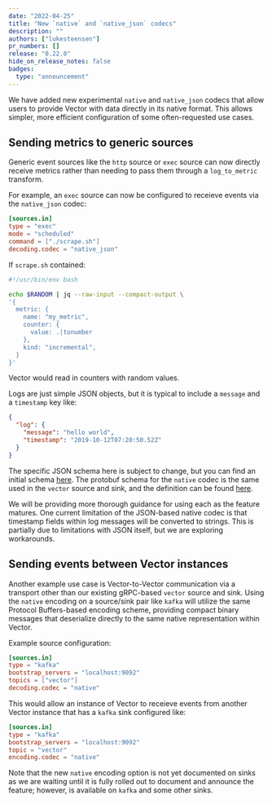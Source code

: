 ```yaml
---
date: "2022-04-25"
title: "New `native` and `native_json` codecs"
description: ""
authors: ["lukesteensen"]
pr_numbers: []
release: "0.22.0"
hide_on_release_notes: false
badges:
  type: "announcement"
---
```


We have added new experimental `native` and `native_json` codecs that allow
users to provide Vector with data directly in its native format. This allows
simpler, more efficient configuration of some often-requested use cases.

## Sending metrics to generic sources

Generic event sources like the `http` source or `exec` source can now directly
receive metrics rather than needing to pass them through a `log_to_metric`
transform.

For example, an `exec` source can now be configured to receieve events via the
`native_json` codec:

```toml
[sources.in]
type = "exec"
mode = "scheduled"
command = ["./scrape.sh"]
decoding.codec = "native_json"
```

If `scrape.sh` contained:

```bash
#!/usr/bin/env bash

echo $RANDOM | jq --raw-input --compact-output \
'{
  metric: {
    name: "my_metric",
    counter: {
      value: .|tonumber
    },
    kind: "incremental",
  }
}'
```

Vector would read in counters with random values.

Logs are just simple JSON objects, but it is typical to include a `message` and
a `timestamp` key like:

```json
{
  "log": {
    "message": "hello world",
    "timestamp": "2019-10-12T07:20:50.52Z"
  }
}
```

The specific JSON schema here is subject to change, but you can find an initial
schema [here][cue schema]. The protobuf schema for the `native` codec is the
same used in the `vector` source and sink, and the definition can be found
[here][proto schema].

We will be providing more thorough guidance for using each as the feature
matures. One current limitation of the JSON-based native codec is that timestamp
fields within log messages will be converted to strings. This is partially due
to limitations with JSON itself, but we are exploring workarounds.

## Sending events between Vector instances

Another example use case is Vector-to-Vector communication via a transport other
than our existing gRPC-based `vector` source and sink. Using the `native`
encoding on a source/sink pair like `kafka` will utilize the same Protocol
Buffers-based encoding scheme, providing compact binary messages that
deserialize directly to the same native representation within Vector.

Example source configuration:

```toml
[sources.in]
type = "kafka"
bootstrap_servers = "localhost:9092"
topics = ["vector"]
decoding.codec = "native"
```

This would allow an instance of Vector to receieve events from another Vector
instance that has a `kafka` sink configured like:

```toml
[sources.in]
type = "kafka"
bootstrap_servers = "localhost:9092"
topic = "vector"
encoding.codec = "native"
```

Note that the new `native` encoding option is not yet documented on sinks as we
are waiting until it is fully rolled out to document and announce the feature;
however, is available on `kafka` and some other sinks.

[cue schema]: https://github.com/vectordotdev/vector/blob/master/lib/codecs/tests/data/native_encoding/schema.cue
[proto schema]: https://github.com/vectordotdev/vector/blob/master/lib/vector-core/proto/event.proto
